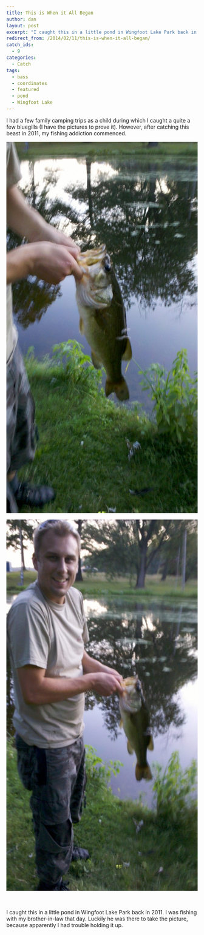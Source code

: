```yaml
---
title: This is When it All Began
author: dan
layout: post
excerpt: "I caught this in a little pond in Wingfoot Lake Park back in 2011. I was fishing with my brother-in-law that day. Luckily he was there to take the picture, because apparently I had trouble holding it up."
redirect_from: /2014/02/11/this-is-when-it-all-began/
catch_ids:
  - 9
categories:
  - Catch
tags:
  - bass
  - coordinates
  - featured
  - pond
  - Wingfoot Lake
---
```

I had a few family camping trips as a child during which I caught a quite a few bluegills (I have the pictures to prove it). However, after catching this beast in 2011, my fishing addiction commenced.

<div id='gallery-1' class='gallery galleryid-10 gallery-columns-2 gallery-size-large'>
  <dl class='gallery-item'>
    <dt class='gallery-icon portrait'>
      <a href="/images/my-first-largemouth-bass-1456x2592.jpg" rel="lightbox[gallery-1]"><img width="550" height="979" src="/images/my-first-largemouth-bass-575x1024.jpg" class="attachment-large" alt="my first largemouth bass" /></a>
    </dt>
  </dl>
  <dl class='gallery-item'>
    <dt class='gallery-icon portrait'>
      <a href="/images/holding-my-first-largemouth-bass-1456x2592.jpg" rel="lightbox[gallery-1]"><img width="550" height="979" src="/images/holding-my-first-largemouth-bass-575x1024.jpg" class="attachment-large" alt="2011-07-16_20-37-37_482" /></a>
    </dt>
  </dl>
  <br style="clear: both" />
</div>

I caught this in a little pond in Wingfoot Lake Park back in 2011. I was fishing with my brother-in-law that day. Luckily he was there to take the picture, because apparently I had trouble holding it up.
